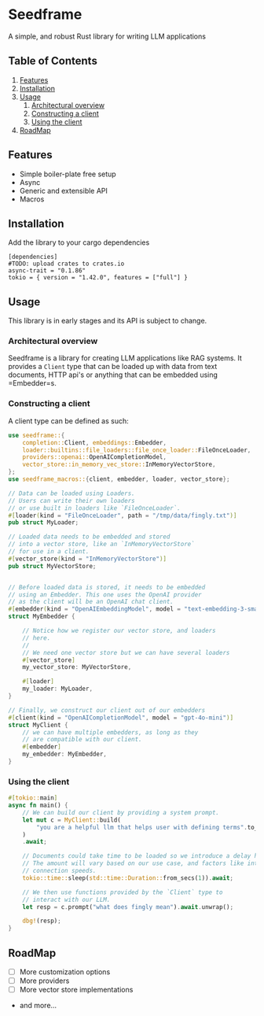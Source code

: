 # Seedframe
A simple, and robust Rust library for writing LLM applications

## Table of Contents

1.  [Features](#org3877a2e)
2.  [Installation](#org8fea25f)
3.  [Usage](#org8330441)
    1.  [Architectural overview](#orga27e92a)
    2.  [Constructing a client](#org3ee22e6)
    3.  [Using the client](#orgee09acc)
4.  [RoadMap](#org3e20cd9)



<a id="org3877a2e"></a>

## Features

-   Simple boiler-plate free setup
-   Async
-   Generic and extensible API
-   Macros


<a id="org8fea25f"></a>

## Installation

Add the library to your cargo dependencies

    [dependencies]
    #TODO: upload crates to crates.io
    async-trait = "0.1.86"
    tokio = { version = "1.42.0", features = ["full"] }


<a id="org8330441"></a>

## Usage

This library is in early stages and its API  is subject to change.


<a id="orga27e92a"></a>

### Architectural overview

Seedframe is a library for creating LLM applications like RAG systems. It provides a `Client` type that can be loaded up with data from text documents, HTTP api's or anything that can be embedded using =Embedder=s.


<a id="org3ee22e6"></a>

### Constructing a client

A client type can be defined as such:

```rust
use seedframe::{
    completion::Client, embeddings::Embedder,
    loader::builtins::file_loaders::file_once_loader::FileOnceLoader,
    providers::openai::OpenAICompletionModel,
    vector_store::in_memory_vec_store::InMemoryVectorStore,
};
use seedframe_macros::{client, embedder, loader, vector_store};

// Data can be loaded using Loaders.
// Users can write their own loaders
// or use built in loaders like `FileOnceLoader`.
#[loader(kind = "FileOnceLoader", path = "/tmp/data/fingly.txt")]
pub struct MyLoader;

// Loaded data needs to be embedded and stored
// into a vector store, like an `InMemoryVectorStore`
// for use in a client.
#[vector_store(kind = "InMemoryVectorStore")]
pub struct MyVectorStore;


// Before loaded data is stored, it needs to be embedded
// using an Embedder. This one uses the OpenAI provider
// as the client will be an OpenAI chat client.
#[embedder(kind = "OpenAIEmbeddingModel", model = "text-embedding-3-small")]
struct MyEmbedder {

    // Notice how we register our vector store, and loaders
    // here.
    //
    // We need one vector store but we can have several loaders
    #[vector_store]
    my_vector_store: MyVectorStore,

    #[loader]
    my_loader: MyLoader,
}

// Finally, we construct our client out of our embedders
#[client(kind = "OpenAICompletionModel", model = "gpt-4o-mini")]
struct MyClient {
    // we can have multiple embedders, as long as they
    // are compatible with our client.
    #[embedder]
    my_embedder: MyEmbedder,
}
```

<a id="orgee09acc"></a>

### Using the client

```rust
#[tokio::main]
async fn main() {
    // We can build our client by providing a system prompt.
    let mut c = MyClient::build(
        "you are a helpful llm that helps user with defining terms".to_string(),
    )
    .await;

    // Documents could take time to be loaded so we introduce a delay here.
    // The amount will vary based on our use case, and factors like internet
    // connection speeds.
    tokio::time::sleep(std::time::Duration::from_secs(1)).await;

    // We then use functions provided by the `Client` type to
    // interact with our LLM.
    let resp = c.prompt("what does fingly mean").await.unwrap();

    dbg!(resp);
}
```

<a id="org3e20cd9"></a>

## RoadMap

-   [ ] More customization options
-   [ ] More providers
-   [ ] More vector store implementations
-   and more&#x2026;

